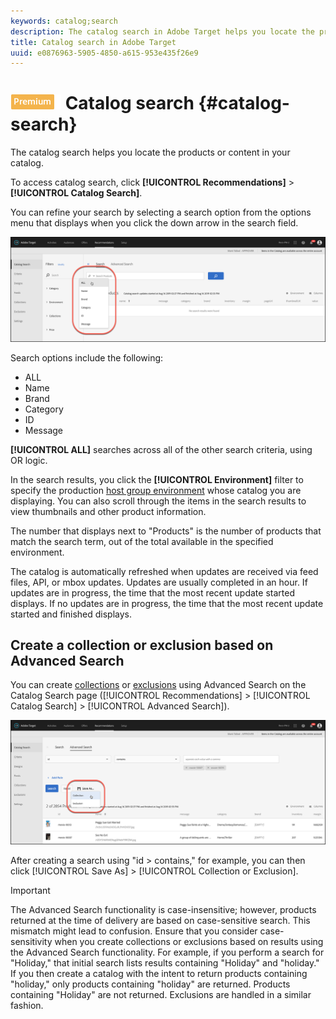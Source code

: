 ```yaml
---
keywords: catalog;search
description: The catalog search in Adobe Target helps you locate the products or content in your catalog.
title: Catalog search in Adobe Target
uuid: e0876963-5905-4850-a615-953e435f26e9
---
```


# ![PREMIUM](/help/assets/premium.png) Catalog search {#catalog-search}

The catalog search helps you locate the products or content in your catalog.

To access catalog search, click **[!UICONTROL Recommendations]** > **[!UICONTROL Catalog Search]**.

You can refine your search by selecting a search option from the options menu that displays when you click the down arrow in the search field.

![](assets/searchproductsmenu.png)

Search options include the following:

* ALL
* Name
* Brand
* Category
* ID
* Message

**[!UICONTROL ALL]** searches across all of the other search criteria, using OR logic.

In the search results, you click the **[!UICONTROL Environment]** filter to specify the production [host group environment](/help/administrating-target/hosts.md) whose catalog you are displaying. You can also scroll through the items in the search results to view thumbnails and other product information.

The number that displays next to "Products" is the number of products that match the search term, out of the total available in the specified environment.

The catalog is automatically refreshed when updates are received via feed files, API, or mbox updates. Updates are usually completed in an hour. If updates are in progress, the time that the most recent update started displays. If no updates are in progress, the time that the most recent update started and finished displays.

## Create a collection or exclusion based on Advanced Search

You can create [collections](/help/c-recommendations/c-products/collections.md) or [exclusions](/help/c-recommendations/c-products/exclusions.md) using Advanced Search on the Catalog Search page ([!UICONTROL Recommendations] > [!UICONTROL Catalog Search] > [!UICONTROL Advanced Search]).

![Save as dialog](/help/c-recommendations/c-products/assets/save-as.png)

After creating a search using "id > contains," for example, you can then click [!UICONTROL Save As] > [!UICONTROL Collection or Exclusion].

>[!IMPORTANT]
>
>The Advanced Search functionality is case-insensitive; however, products returned at the time of delivery are based on case-sensitive search. This mismatch might lead to confusion. Ensure that you consider case-sensitivity when you create collections or exclusions based on results using the Advanced Search functionality. For example, if you perform a search for "Holiday," that initial search lists results containing "Holiday" and "holiday." If you then create a catalog with the intent to return products containing "holiday," only products containing "holiday" are returned. Products containing "Holiday" are not returned. Exclusions are handled in a similar fashion.
